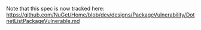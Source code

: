 Note that this spec is now tracked here: https://github.com/NuGet/Home/blob/dev/designs/PackageVulnerability/DotnetListPackageVulnerable.md